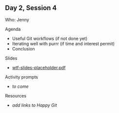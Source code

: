 ## Day 2, Session 4

Who: Jenny

Agenda

  * Useful Git workflows (if not done yet)
  * Iterating well with purrr (if time and interest permit)
  * Conclusion
  
Slides

  * [wtf-slides-placeholder.pdf](wtf-slides-placeholder.pdf)
  
Activity prompts

  * *to come*
  
Resources

  * *add links to Happy Git*

<!--
Iteration with purrr<br>[purrr slides](https://speakerdeck.com/jennybc/purrr-workshop)<br>[bit.ly/jenny-live-code](http://bit.ly/jenny-live-code)
-->
